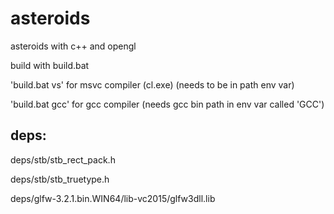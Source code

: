 # asteroids
 asteroids with c++ and opengl
 
 
 build with build.bat
  
  'build.bat vs' for msvc compiler (cl.exe) (needs to be in path env var)
  
  'build.bat gcc' for gcc compiler (needs gcc bin path in env var called 'GCC')
 
## deps:
 deps/stb/stb_rect_pack.h
 
 deps/stb/stb_truetype.h
 
 
 deps/glfw-3.2.1.bin.WIN64/lib-vc2015/glfw3dll.lib
 